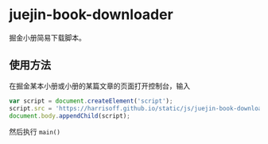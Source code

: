 # juejin-book-downloader

掘金小册简易下载脚本。

## 使用方法

在掘金某本小册或小册的某篇文章的页面打开控制台，输入

```js
var script = document.createElement('script');
script.src = 'https://harrisoff.github.io/static/js/juejin-book-downloader.js';
document.body.appendChild(script);
```

然后执行 `main()`